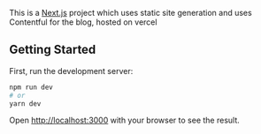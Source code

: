 This is a [Next.js](https://nextjs.org/) project which uses static site generation and uses Contentful for the blog, hosted on vercel

## Getting Started

First, run the development server:

```bash
npm run dev
# or
yarn dev
```

Open [http://localhost:3000](http://localhost:3000) with your browser to see the result.

